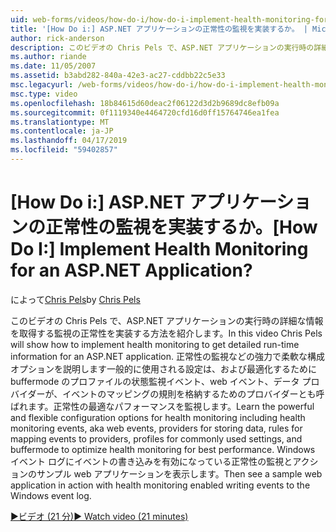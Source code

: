 ```yaml
---
uid: web-forms/videos/how-do-i/how-do-i-implement-health-monitoring-for-an-aspnet-application
title: '[How Do i:] ASP.NET アプリケーションの正常性の監視を実装するか。 | Microsoft Docs'
author: rick-anderson
description: このビデオの Chris Pels で、ASP.NET アプリケーションの実行時の詳細な情報を取得する監視の正常性を実装する方法を紹介します。 強力な学習としています.
ms.author: riande
ms.date: 11/05/2007
ms.assetid: b3abd282-840a-42e3-ac27-cddbb22c5e33
msc.legacyurl: /web-forms/videos/how-do-i/how-do-i-implement-health-monitoring-for-an-aspnet-application
msc.type: video
ms.openlocfilehash: 18b84615d60deac2f06122d3d2b9689dc8efb09a
ms.sourcegitcommit: 0f1119340e4464720cfd16d0ff15764746ea1fea
ms.translationtype: MT
ms.contentlocale: ja-JP
ms.lasthandoff: 04/17/2019
ms.locfileid: "59402857"
---
```

# <a name="how-do-i--implement-health-monitoring-for-an-aspnet-application"></a><span data-ttu-id="203d3-105">[How Do i:] ASP.NET アプリケーションの正常性の監視を実装するか。</span><span class="sxs-lookup"><span data-stu-id="203d3-105">[How Do I:]  Implement Health Monitoring for an ASP.NET Application?</span></span>

<span data-ttu-id="203d3-106">によって[Chris Pels](https://twitter.com/chrispels)</span><span class="sxs-lookup"><span data-stu-id="203d3-106">by [Chris Pels](https://twitter.com/chrispels)</span></span>

<span data-ttu-id="203d3-107">このビデオの Chris Pels で、ASP.NET アプリケーションの実行時の詳細な情報を取得する監視の正常性を実装する方法を紹介します。</span><span class="sxs-lookup"><span data-stu-id="203d3-107">In this video Chris Pels will show how to implement health monitoring to get detailed run-time information for an ASP.NET application.</span></span> <span data-ttu-id="203d3-108">正常性の監視などの強力で柔軟な構成オプションを説明します一般的に使用される設定は、および最適化するために buffermode のプロファイルの状態監視イベント、web イベント、データ プロバイダーが、イベントのマッピングの規則を格納するためのプロバイダーとも呼ばれます。正常性の最適なパフォーマンスを監視します。</span><span class="sxs-lookup"><span data-stu-id="203d3-108">Learn the powerful and flexible configuration options for health monitoring including health monitoring events, aka web events, providers for storing data, rules for mapping events to providers, profiles for commonly used settings, and buffermode to optimize health monitoring for best performance.</span></span> <span data-ttu-id="203d3-109">Windows イベント ログにイベントの書き込みを有効になっている正常性の監視とアクションのサンプル web アプリケーションを表示します。</span><span class="sxs-lookup"><span data-stu-id="203d3-109">Then see a sample web application in action with health monitoring enabled writing events to the Windows event log.</span></span>

[<span data-ttu-id="203d3-110">&#9654;ビデオ (21 分)</span><span class="sxs-lookup"><span data-stu-id="203d3-110">&#9654; Watch video (21 minutes)</span></span>](https://channel9.msdn.com/Blogs/ASP-NET-Site-Videos/how-do-i-implement-health-monitoring-for-an-aspnet-application)
